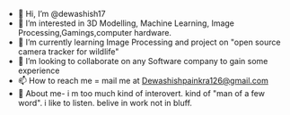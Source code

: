 - 👋 Hi, I’m @dewashish17
- 👀 I’m interested in 3D Modelling, Machine Learning, Image Processing,Gamings,computer hardware.
- 🌱 I’m currently learning Image Processing and project on "open source camera tracker for wildlife" 
- 💞️ I’m looking to collaborate on any Software company to gain some experience
- 📫 How to reach me = mail me at Dewashishpainkra126@gmail.com
- 🐄 About me- i m too much kind of interovert. kind of "man of a few word". i like to listen. belive in work not  in bluff.
<!---
dewashish17/dewashish17 is a ✨ special ✨ repository because its `README.md` (this file) appears on your GitHub profile.
You can click the Preview link to take a look at your changes.
--->
